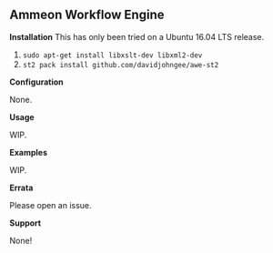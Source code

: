 ## Ammeon Workflow Engine

__Installation__
This has only been tried on a Ubuntu 16.04 LTS release.

1.	`sudo apt-get install libxslt-dev libxml2-dev`
2.	`st2 pack install github.com/davidjohngee/awe-st2`

__Configuration__

None.

__Usage__

WIP.

__Examples__

WIP.

__Errata__

Please open an issue.

__Support__

None!
